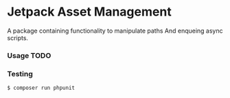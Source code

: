 # Jetpack Asset Management

A package containing functionality to manipulate paths
And enqueing async scripts. 

### Usage TODO

### Testing

```bash
$ composer run phpunit
```
